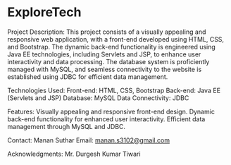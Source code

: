 # ExploreTech

Project Description: 
This project consists of a visually appealing and responsive web application, with a front-end developed using HTML, CSS, and Bootstrap. The dynamic back-end functionality is engineered using Java EE technologies, including Servlets and JSP, to enhance user interactivity and data processing. The database system is proficiently managed with MySQL, and seamless connectivity to the website is established using JDBC for efficient data management.

Technologies Used: 
Front-end: HTML, CSS, Bootstrap
Back-end: Java EE (Servlets and JSP)
Database: MySQL
Data Connectivity: JDBC

Features: 
Visually appealing and responsive front-end design.
Dynamic back-end functionality for enhanced user interactivity.
Efficient data management through MySQL and JDBC.

Contact: 
Manan Suthar
Email: manan.s3102@gmail.com

Acknowledgments: 
Mr. Durgesh Kumar Tiwari
